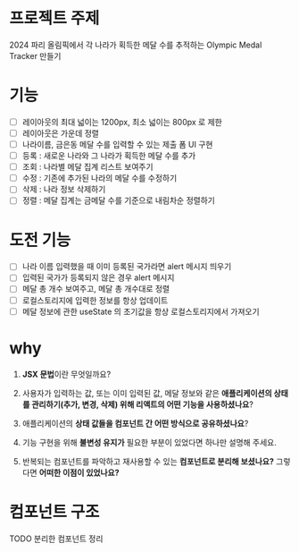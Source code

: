 # 프로젝트 주제

2024 파리 올림픽에서 각 나라가 획득한 메달 수를 추적하는 Olympic Medal Tracker 만들기

# 기능

- [ ] 레이아웃의 최대 넓이는 1200px, 최소 넓이는 800px 로 제한
- [ ] 레이아웃은 가운데 정렬
- [ ] 나라이름, 금은동 메달 수를 입력할 수 있는 제출 폼 UI 구현
- [ ] 등록 : 새로운 나라와 그 나라가 획득한 메달 수를 추가
- [ ] 조회 : 나라별 메달 집계 리스트 보여주기
- [ ] 수정 : 기존에 추가된 나라의 메달 수를 수정하기
- [ ] 삭제 : 나라 정보 삭제하기
- [ ] 정렬 : 메달 집계는 금메달 수를 기준으로 내림차순 정렬하기

# 도전 기능

- [ ] 나라 이름 입력했을 때 이미 등록된 국가라면 alert 메시지 띄우기
- [ ] 입력된 국가가 등록되지 않은 경우 alert 메시지
- [ ] 메달 총 개수 보여주고, 메달 총 개수대로 정렬
- [ ] 로컬스토리지에 입력한 정보를 항상 업데이트
- [ ] 메달 정보에 관한 useState 의 초기값을 항상 로컬스토리지에서 가져오기

# why

1. **JSX 문법**이란 무엇일까요?

2. 사용자가 입력하는 값, 또는 이미 입력된 값, 메달 정보와 같은 **애플리케이션의 상태를 관리하기(추가, 변경, 삭제) 위해 리액트의 어떤 기능을 사용하셨나요**?

3. 애플리케이션의 **상태 값들을 컴포넌트 간 어떤 방식으로 공유하셨나요**?

4. 기능 구현을 위해 **불변성 유지가** 필요한 부분이 있었다면 하나만 설명해 주세요.

5. 반복되는 컴포넌트를 파악하고 재사용할 수 있는 **컴포넌트로 분리해 보셨나요?** 그렇다면 **어떠한 이점이 있었나요?**

# 컴포넌트 구조

TODO 분리한 컴포넌트 정리
